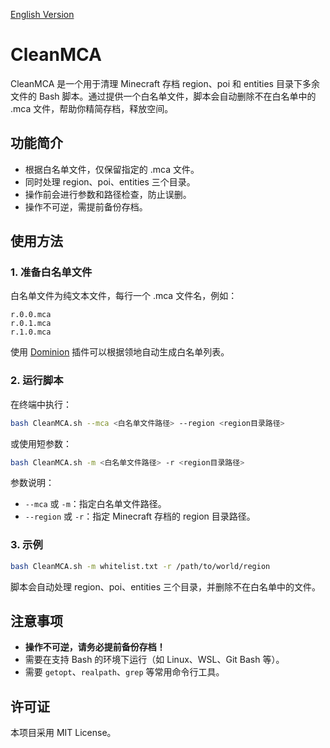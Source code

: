 [English Version](README.md)

# CleanMCA

CleanMCA 是一个用于清理 Minecraft 存档 region、poi 和 entities 目录下多余文件的 Bash 脚本。通过提供一个白名单文件，脚本会自动删除不在白名单中的 .mca 文件，帮助你精简存档，释放空间。

## 功能简介
- 根据白名单文件，仅保留指定的 .mca 文件。
- 同时处理 region、poi、entities 三个目录。
- 操作前会进行参数和路径检查，防止误删。
- 操作不可逆，需提前备份存档。

## 使用方法

### 1. 准备白名单文件
白名单文件为纯文本文件，每行一个 .mca 文件名，例如：
```
r.0.0.mca
r.0.1.mca
r.1.0.mca
```

使用 [Dominion](https://dominion.lunadeer.cn/) 插件可以根据领地自动生成白名单列表。

### 2. 运行脚本
在终端中执行：

```bash
bash CleanMCA.sh --mca <白名单文件路径> --region <region目录路径>
```
或使用短参数：
```bash
bash CleanMCA.sh -m <白名单文件路径> -r <region目录路径>
```

参数说明：
- `--mca` 或 `-m`：指定白名单文件路径。
- `--region` 或 `-r`：指定 Minecraft 存档的 region 目录路径。

### 3. 示例
```bash
bash CleanMCA.sh -m whitelist.txt -r /path/to/world/region
```

脚本会自动处理 region、poi、entities 三个目录，并删除不在白名单中的文件。

## 注意事项
- **操作不可逆，请务必提前备份存档！**
- 需要在支持 Bash 的环境下运行（如 Linux、WSL、Git Bash 等）。
- 需要 `getopt`、`realpath`、`grep` 等常用命令行工具。

## 许可证

本项目采用 MIT License。
